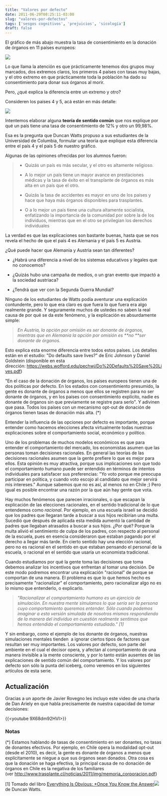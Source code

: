 ```yaml
---
title: "Valores por defecto"
date: 2011-06-29T08:25:11-03:00
slug: "valores-por-defectos"
tags: ['sesgos cognitivos', 'prejuicios', 'sicología']
draft: false
---
```


El gráfico de más abajo muestra la tasa de consentimiento en la donación
de órganos en 11 países europeos:

![](/images/2011/06/DonacionDeOrganos.png)

Lo que llama la atención es que prácticamente tenemos dos grupos muy
marcados, dos extremos claros, los primeros 4 países con tasas muy
bajas, y el otro extremo en que prácticamente toda la población ha dado
su consentimiento para donar sus órganos al morir.

Pero, ¿qué explica la diferencia entre un extremo y otro?

Consideren los paises 4 y 5, acá están en más detalle:

![](/images/2011/06/DosPaises.png)

Intentemos elaborar alguna **teoría de sentido común** que nos explique
por qué un país tiene una tasa de consentimiento de 12% y otro un
99,98%.

Esa es la pregunta que Duncan Watts propuso a sus estudiantes de la
Universidad de Columbia, formular una teoría que explique esta
diferencia entre el país 4 y el país 5 de nuestro gráfico.

Algunas de las opiniones ofrecidas por los alumnos fueron:

> -   Quizás un país es más secular, y el otro es altamente religioso.
>
> -   A lo mejor un país tiene un mayor avance en prestaciones médicas y
>     la tasa de éxito en el transplante de órganos es más alta en un
>     país que el otro.
>
> -   Quizás la tasa de accidentes es mayor en uno de los paises y hace
>     que haya más órganos disponibles para trasplantes.
>
> -   O a lo mejor un país tiene una cultura altamente socialista,
>     enfatizando la importancia de la comunidad por sobre la de los
>     individuos, mientras que en el otro se privilegian los derechos
>     individuales

La verdad es que las explicaciones son bastante buenas, hasta que se nos
revela el hecho de que el país 4 es Alemania y el país 5 es Austria.

¿Qué puede hacer que Alemania y Austria sean tan diferentes?

-   ¿Habrá una diferencia a nivel de los sistemas educativos y legales
    que no conocemos?

-   ¿Quizás hubo una campaña de medios, o un gran evento que impactó a
    la sociedad austriaca?

-   ¿Tendrá que ver con la Segunda Guerra Mundial?

Ninguno de los estudiantes de Watts podía aventurar una explicación
contundente, pero lo que era claro es que fuera lo que fuera era algo
realmente grande. Y seguramente muchos de ustedes no saben la real causa
de por qué se da este fenómeno, y la explicación es absurdamente simple:

> *En Austria, la opción por omisión es ser donante de órganos, mientras
> que en Alemania la opción por omisión es \*\*no \*\*ser donante de
> órganos.*

Esto explica esta enorme diferencia entre todos estos países. Los
detalles están en el estudio: \"Do defaults save lives?\" de Eric
Johnson y Daniel Goldstein (disponible en esta dirección: <https://webs.wofford.edu/pechwj/Do%20Defaults%20Save%20Lives.pdf>)

\"En el caso de la donación de órganos, los países europeos tienen una
de dos políticas por defecto. En los estados con consentimiento
presumido, la gente es donante de órganos a menos que ellos se registren
para no ser donante de órganos, y en los países con consentimiento
explícito, nadie es donante de órganos sin que previamente se registre
para serlo\". Y adivinen que pasa. Todos los países con un mecanismo
opt-out de donación de órganos tienen tasas de donación más alta. (\*)

Entender la influencia de las opciones por defecto es importante, porque
entender como hacemos elecciones afecta virtualmente todas nuestras
explicaciones sobre el comportamiento social, económico y político.

Uno de los problemas de muchos modelos económicos es que para entender
el comportamiento del mercado, los economistas asumen que las personas
toman decisiones racionales. En general las teorías de las decisiones
racionales asumen que la gente prefiere lo que es mejor para ellos. Esta
opinión es muy atractiva, porque sus implicaciones son que todo el
comportamiento humano puede ser entendido en términos de intentos
individuales para satisfacer sus preferencias: \"Yo voto porque me
preocupa participar en política, y cuando voto escojo al candidato que
mejor servirá mis intereses.\" Aunque sabemos que no es así, al menos no
en Chile ;) Pero igual es posible encontrar una razón por la que aún hay
gente que vota.

Hay muchos fenómenos que parecen irracionales, o que escapan la
explicación de las elecciones racionales, en el sentido tradicional de
lo que entendemos como *racional*. Por ejemplo, en una escuela israelí
se decidió que los padres que llegaran tarde a buscar a sus hijos
recibirían una multa. Sucedió que después de aplicada esta medida
aumentó la cantidad de padres que llegaban atrasados a buscar a sus
hijos. ¿Por qué? Porque la multa alivió el sentimiento de culpa de los
padres, con respecto al personal de la escuela, pues en esencia
consideraron que estaban pagando por el derecho a llegar más tarde. En
cierto sentido hay una elección racional, pero no es racional en el
sentido en que estaban pensando el personal de la escuela, o racional en
el sentido que usaría un economista tradicional.

Cuando estudiamos por qué la gente toma las decisiones que toma debemos
analizar los incentivos que enfrentan al tomar una decisión. De este
modo podremos encontrar una explicación \"racional\" de porque se
comportan de una manera. El problema es que lo que hemos hecho es
precisamente \"racionalizar\" el comportamiento, pero racionalizar algo
no es lo mismo que entenderlo, o explicarlo.

> *\"Racionalizar el comportamiento humano es un ejercicio de
> simulación. En nuestra mente simulamos lo que sería ser la persona
> cuyo comportamiento queremos entender. Sólo cuando podemos imaginar a
> esta versión simulada de nosotros mismos respondiendo de la manera del
> individuo en cuestión realmente sentimos que hemos entendido el
> comportamiento estudiado.\" \[1\]*

Y sin embargo, como el ejemplo de los donante de órganos, nuestras
simulaciones mentales tienden  a ignorar ciertos tipos de factores que
resultan ser muy importantes. Los valores por defecto, son parte del
ambiente en el cual el decisor opera, y afectan al comportamiento de una
manera invisible a la mente consciente, y por lo tanto están ausentes de
las explicaciones de sentido común del comportamiento. Y los valores por
defecto son sólo la punta del iceberg, como veremos en los siguientes
artículos de esta serie.

## Actualización

Gracias a un aporte de Javier Rovegno les incluyo este video de una
charla de Dan Ariely en que habla precisamente de nuestra capacidad de
tomar decisiones:

{{<youtube 9X68dm92HVI>}}

### Notas

(\*) Estamos hablando de tasas de consentimiento en ser donantes, no
tasas de donantes efectivos. Por ejemplo, en Chile opera la modalidad
opt-out (desde el 2010), es decir, la gente es donante de órganos a
menos que explícitamente se niegue a que sus órganos sean donados. Otra
cosa es que la donación se haga efectiva, la principal causa de no
donación de órganos en Chile es la negativa de los familiares
(ver <http://www.trasplante.cl/noticias/2011/img/memoria_corporacion.pdf>)


\[1\] Tomado del libro [Everything Is Obvious: \*Once You Know the
Answer](http://www.amazon.com/gp/product/0385531680/ref=as_li_qf_sp_asin_tl?ie=UTF8&tag=lanaturaledel-20&linkCode=as2&camp=217145&creative=399373&creativeASIN=0385531680)![](http://www.assoc-amazon.com/e/ir?t=lanaturaledel-20&l=as2&o=1&a=0385531680&camp=217145&creative=399373) de Duncan Watts.
